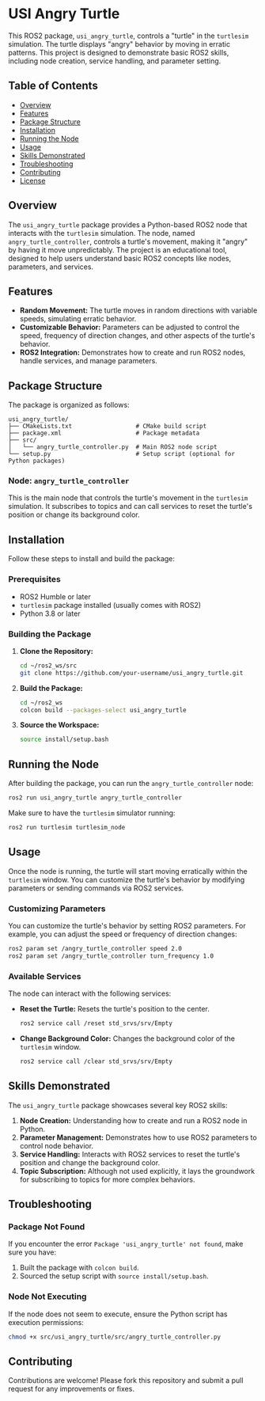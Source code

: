 
# USI Angry Turtle

This ROS2 package, `usi_angry_turtle`, controls a "turtle" in the `turtlesim` simulation. The turtle displays "angry" behavior by moving in erratic patterns. This project is designed to demonstrate basic ROS2 skills, including node creation, service handling, and parameter setting.

## Table of Contents

- [Overview](#overview)
- [Features](#features)
- [Package Structure](#package-structure)
- [Installation](#installation)
- [Running the Node](#running-the-node)
- [Usage](#usage)
- [Skills Demonstrated](#skills-demonstrated)
- [Troubleshooting](#troubleshooting)
- [Contributing](#contributing)
- [License](#license)

## Overview

The `usi_angry_turtle` package provides a Python-based ROS2 node that interacts with the `turtlesim` simulation. The node, named `angry_turtle_controller`, controls a turtle's movement, making it "angry" by having it move unpredictably. The project is an educational tool, designed to help users understand basic ROS2 concepts like nodes, parameters, and services.

## Features

- **Random Movement:** The turtle moves in random directions with variable speeds, simulating erratic behavior.
- **Customizable Behavior:** Parameters can be adjusted to control the speed, frequency of direction changes, and other aspects of the turtle's behavior.
- **ROS2 Integration:** Demonstrates how to create and run ROS2 nodes, handle services, and manage parameters.

## Package Structure

The package is organized as follows:

```
usi_angry_turtle/
├── CMakeLists.txt                  # CMake build script
├── package.xml                     # Package metadata
├── src/
│   └── angry_turtle_controller.py  # Main ROS2 node script
└── setup.py                        # Setup script (optional for Python packages)
```

### Node: `angry_turtle_controller`

This is the main node that controls the turtle's movement in the `turtlesim` simulation. It subscribes to topics and can call services to reset the turtle's position or change its background color.

## Installation

Follow these steps to install and build the package:

### Prerequisites

- ROS2 Humble or later
- `turtlesim` package installed (usually comes with ROS2)
- Python 3.8 or later

### Building the Package

1. **Clone the Repository:**
   ```bash
   cd ~/ros2_ws/src
   git clone https://github.com/your-username/usi_angry_turtle.git
   ```

2. **Build the Package:**
   ```bash
   cd ~/ros2_ws
   colcon build --packages-select usi_angry_turtle
   ```

3. **Source the Workspace:**
   ```bash
   source install/setup.bash
   ```

## Running the Node

After building the package, you can run the `angry_turtle_controller` node:

```bash
ros2 run usi_angry_turtle angry_turtle_controller
```

Make sure to have the `turtlesim` simulator running:

```bash
ros2 run turtlesim turtlesim_node
```

## Usage

Once the node is running, the turtle will start moving erratically within the `turtlesim` window. You can customize the turtle's behavior by modifying parameters or sending commands via ROS2 services.

### Customizing Parameters

You can customize the turtle's behavior by setting ROS2 parameters. For example, you can adjust the speed or frequency of direction changes:

```bash
ros2 param set /angry_turtle_controller speed 2.0
ros2 param set /angry_turtle_controller turn_frequency 1.0
```

### Available Services

The node can interact with the following services:

- **Reset the Turtle:** Resets the turtle's position to the center.
  ```bash
  ros2 service call /reset std_srvs/srv/Empty
  ```

- **Change Background Color:** Changes the background color of the `turtlesim` window.
  ```bash
  ros2 service call /clear std_srvs/srv/Empty
  ```

## Skills Demonstrated

The `usi_angry_turtle` package showcases several key ROS2 skills:

1. **Node Creation:** Understanding how to create and run a ROS2 node in Python.
2. **Parameter Management:** Demonstrates how to use ROS2 parameters to control node behavior.
3. **Service Handling:** Interacts with ROS2 services to reset the turtle's position and change the background color.
4. **Topic Subscription:** Although not used explicitly, it lays the groundwork for subscribing to topics for more complex behaviors.

## Troubleshooting

### Package Not Found

If you encounter the error `Package 'usi_angry_turtle' not found`, make sure you have:

1. Built the package with `colcon build`.
2. Sourced the setup script with `source install/setup.bash`.

### Node Not Executing

If the node does not seem to execute, ensure the Python script has execution permissions:

```bash
chmod +x src/usi_angry_turtle/src/angry_turtle_controller.py
```

## Contributing

Contributions are welcome! Please fork this repository and submit a pull request for any improvements or fixes.



